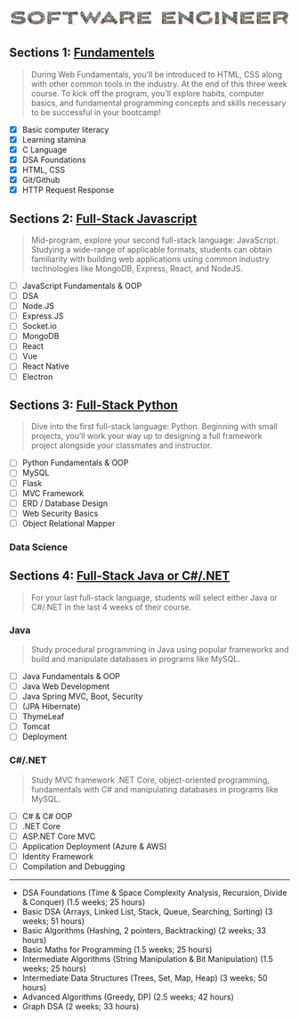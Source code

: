  ![](./assets/uppercase.png)
<!-- 
-------
| Phase | Name                                                                  | Time    | Content                                                                                                                                                          |
| :---: | :-------------------------------------------------------------------- | :------ | :--------------------------------------------------------------------------------------------------------------------------------------------------------------- |
|   1   | [Programming Basic](#week-one-programming-basics)                     | 7 Days  | Basic computer literacy, Algorithmic foundations, Learning stamina                                                                                               |
|   2   | [Web Fundamentals](#weeks-two-to-four-web-fundamentels)               | 21 Days | HTML, CSS, Git/Github, HTTP Request Response, Optional: jQuery & Wireframing                                                                       |
|   3   | [Full-Stack Javascript](#weeks-five-to-eight-full-stack-javascript)   | 28 Days | JavaScript Fundamentals & OOP, Node.JS, Express.JS, Socket.io, MongoDB, React, Vue, React Native                                                                      |
|   4   | [Object-Oriented Programming](#)                                      | 7 Days  | OOP Concepts (Encapsulation, Inheritance, Polymorphism, Abstraction, and Composition), Design Principles (DRY, KISS, YAGNI, SOLID, Separation of Concern.)       |
|   5   | [Full-Stack Python](#weeks-nine-to-twelve-full-stack-python)          | 28 Days | Python Fundamentals & OOP, MySQL, Flask, MVC Framework , ERD / Database Design, Web Security Basics, Object Relational Mapper                                    |
|   6   | [Full-Stack Java](#weeks-thirteen-to-sixteen-full-stack-java-or-cnet) | 28 Days | Java Fundamentals & OOP, Java Web Development, Java Spring MVC, Boot, Security, (JPA Hibernate), ThymeLeaf, Tomcat, Deployment                                   |
|   7   | [C#/.NET](#weeks-thirteen-to-sixteen-full-stack-java-or-cnet)         | 28 Days | C# & C# OOP, .NET Core, ASP.NET Core MVC, Application Deployment (Azure & AWS), Identity Framework, Compilation and Debugging                                    |
|   8   | [Expert in DSA](#)                                                    | 21 Days | DSA Foundations, Basic DSA, Basic Algorithms, Basic Maths for Programming, Intermediate Algorithms, Intermediate Data Structures, Advanced Algorithms, Graph DSA | 
-------
-->

<!-- ! Fundamentals -->
## Sections 1: [Fundamentels](./Section-1:Fundamentals/fundamentals.md)
> During Web Fundamentals, you’ll be introduced to HTML, CSS along with other common tools in the industry. At the end of this three week course. To kick off the program, you’ll explore habits, computer basics, and fundamental programming concepts and skills necessary to be successful in your bootcamp!
- [x] Basic computer literacy
- [x] Learning stamina
- [x] C Language
- [x] DSA Foundations
- [x] HTML, CSS
- [x] Git/Github
- [x] HTTP Request Response

<!-- ! FS JavaScript -->
## Sections 2: [Full-Stack Javascript](./Section-2:FullStack-JavaScript/fullstack-javascript.md)
> Mid-program, explore your second full-stack language: JavaScript. Studying a wide-range of applicable formats, students can obtain familiarity with building web applications using common industry technologies like MongoDB, Express, React, and NodeJS.
- [ ] JavaScript Fundamentals & OOP
- [ ] DSA
- [ ] Node.JS
- [ ] Express.JS
- [ ] Socket.io
- [ ] MongoDB
- [ ] React
- [ ] Vue
- [ ] React Native
- [ ] Electron

<!-- ! FS Python -->
## Sections 3: [Full-Stack Python](./Section-3:FullStack-Python/)
> Dive into the first full-stack language: Python. Beginning with small projects, you’ll work your way up to designing a full framework project alongside your classmates and instructor.
- [ ]  Python Fundamentals & OOP
- [ ]  MySQL
- [ ]  Flask
- [ ]  MVC Framework 
- [ ]  ERD / Database Design
- [ ]  Web Security Basics
- [ ]  Object Relational Mapper

### Data Science

## Sections 4: [Full-Stack Java or C#/.NET](./Section-4:Java||C#(.NET)/)
> For your last full-stack language, students will select either Java or C#/.NET in the last 4 weeks of their course.

### Java
> Study procedural programming in Java using popular frameworks and build and manipulate databases in programs like MySQL.
- [ ] Java Fundamentals & OOP
- [ ] Java Web Development
- [ ] Java Spring MVC, Boot, Security
- [ ] (JPA Hibernate)
- [ ] ThymeLeaf
- [ ] Tomcat
- [ ] Deployment

### C#/.NET
> Study MVC framework .NET Core, object-oriented programming, fundamentals with C# and manipulating databases in programs like MySQL.
- [ ] C# & C# OOP
- [ ] .NET Core
- [ ] ASP.NET Core MVC
- [ ] Application Deployment (Azure & AWS)
- [ ] Identity Framework
- [ ] Compilation and Debugging

---

- DSA Foundations (Time & Space Complexity Analysis, Recursion, Divide & Conquer) (1.5 weeks; 25 hours)
- Basic DSA (Arrays, Linked List, Stack, Queue, Searching, Sorting) (3 weeks; 51 hours)
- Basic Algorithms (Hashing, 2 pointers, Backtracking) (2 weeks; 33 hours)
- Basic Maths for Programming (1.5 weeks; 25 hours)
- Intermediate Algorithms (String Manipulation & Bit Manipulation) (1.5 weeks; 25 hours)
- Intermediate Data Structures (Trees, Set, Map, Heap) (3 weeks; 50 hours)
- Advanced Algorithms (Greedy, DP) (2.5 weeks; 42 hours)
- Graph DSA (2 weeks; 33 hours)

